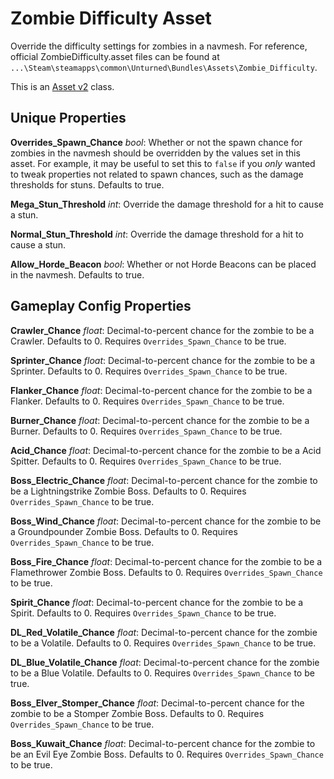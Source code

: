 Zombie Difficulty Asset
=======================

Override the difficulty settings for zombies in a navmesh. For reference, official ZombieDifficulty.asset files can be found at `...\Steam\steamapps\common\Unturned\Bundles\Assets\Zombie_Difficulty`.

This is an [Asset v2](AssetsV2.md) class.

Unique Properties
-----------------

**Overrides_Spawn_Chance** *bool*: Whether or not the spawn chance for zombies in the navmesh should be overridden by the values set in this asset. For example, it may be useful to set this to `false` if you *only* wanted to tweak properties not related to spawn chances, such as the damage thresholds for stuns. Defaults to true.

**Mega_Stun_Threshold** *int*: Override the damage threshold for a hit to cause a stun.

**Normal_Stun_Threshold** *int*: Override the damage threshold for a hit to cause a stun.

**Allow_Horde_Beacon** *bool*: Whether or not Horde Beacons can be placed in the navmesh. Defaults to true.

Gameplay Config Properties
--------------------------

**Crawler_Chance** *float*: Decimal-to-percent chance for the zombie to be a Crawler. Defaults to 0. Requires `Overrides_Spawn_Chance` to be true.

**Sprinter_Chance** *float*: Decimal-to-percent chance for the zombie to be a Sprinter. Defaults to 0. Requires `Overrides_Spawn_Chance` to be true.

**Flanker_Chance** *float*: Decimal-to-percent chance for the zombie to be a Flanker. Defaults to 0. Requires `Overrides_Spawn_Chance` to be true.

**Burner_Chance** *float*: Decimal-to-percent chance for the zombie to be a Burner. Defaults to 0. Requires `Overrides_Spawn_Chance` to be true.

**Acid_Chance** *float*: Decimal-to-percent chance for the zombie to be a Acid Spitter. Defaults to 0. Requires `Overrides_Spawn_Chance` to be true.

**Boss_Electric_Chance** *float*: Decimal-to-percent chance for the zombie to be a Lightningstrike Zombie Boss. Defaults to 0. Requires `Overrides_Spawn_Chance` to be true.

**Boss_Wind_Chance** *float*: Decimal-to-percent chance for the zombie to be a Groundpounder Zombie Boss. Defaults to 0. Requires `Overrides_Spawn_Chance` to be true.

**Boss_Fire_Chance** *float*: Decimal-to-percent chance for the zombie to be a Flamethrower Zombie Boss. Defaults to 0. Requires `Overrides_Spawn_Chance` to be true.

**Spirit_Chance** *float*: Decimal-to-percent chance for the zombie to be a Spirit. Defaults to 0. Requires `Overrides_Spawn_Chance` to be true.

**DL_Red_Volatile_Chance** *float*: Decimal-to-percent chance for the zombie to be a Volatile. Defaults to 0. Requires `Overrides_Spawn_Chance` to be true.

**DL_Blue_Volatile_Chance** *float*: Decimal-to-percent chance for the zombie to be a Blue Volatile. Defaults to 0. Requires `Overrides_Spawn_Chance` to be true.

**Boss_Elver_Stomper_Chance** *float*: Decimal-to-percent chance for the zombie to be a Stomper Zombie Boss. Defaults to 0. Requires `Overrides_Spawn_Chance` to be true.

**Boss_Kuwait_Chance** *float*: Decimal-to-percent chance for the zombie to be an Evil Eye Zombie Boss. Defaults to 0. Requires `Overrides_Spawn_Chance` to be true.
